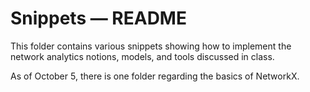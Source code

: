 # Snippets — README

This folder contains various snippets showing how to implement the 
network analytics notions, models, and tools discussed in class.

As of October 5, there is one folder regarding the basics of NetworkX.